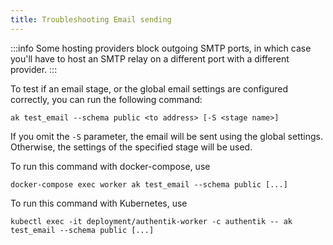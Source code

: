 ```yaml
---
title: Troubleshooting Email sending
---
```


:::info
Some hosting providers block outgoing SMTP ports, in which case you'll have to host an SMTP relay on a different port with a different provider.
:::

To test if an email stage, or the global email settings are configured correctly, you can run the following command:

```
ak test_email --schema public <to address> [-S <stage name>]
```

If you omit the `-S` parameter, the email will be sent using the global settings. Otherwise, the settings of the specified stage will be used.

To run this command with docker-compose, use

```
docker-compose exec worker ak test_email --schema public [...]
```

To run this command with Kubernetes, use

```
kubectl exec -it deployment/authentik-worker -c authentik -- ak test_email --schema public [...]
```
